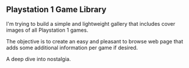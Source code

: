 ## Playstation 1 Game Library

I'm trying to build a simple and lightweight gallery that includes cover images of all Playstation 1 games.

The objective is to create an easy and pleasant to browse web page that adds some additional information per game if desired. 

A deep dive into nostalgia.

